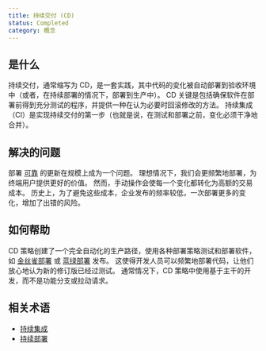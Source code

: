 ```yaml
---
title: 持续交付 (CD)
status: Completed
category: 概念
---
```


## 是什么

持续交付，通常缩写为 CD，是一套实践，其中代码的变化被自动部署到验收环境中（或者，在持续部署的情况下，部署到生产中）。
CD 关键是包括确保软件在部署前得到充分测试的程序，并提供一种在认为必要时回滚修改的方法。
持续集成（CI）是实现持续交付的第一步（也就是说，在测试和部署之前，变化必须干净地合并）。

## 解决的问题

部署 [可靠](/zh-cn/reliability/) 的更新在规模上成为一个问题。
理想情况下，我们会更频繁地部署，为终端用户提供更好的价值。
然而，手动操作会使每一个变化都转化为高额的交易成本。
历史上，为了避免这些成本，企业发布的频率较低，一次部署更多的变化，增加了出错的风险。

## 如何帮助

CD 策略创建了一个完全自动化的生产路径，使用各种部署策略测试和部署软件，如 [金丝雀部署](/zh-cn/canary_deployment/) 或 [蓝绿部署](/zh-cn/blue_green_deployment/) 发布。
这使得开发人员可以频繁地部署代码，让他们放心地认为新的修订版已经过测试。
通常情况下，CD 策略中使用基于主干的开发，而不是功能分支或拉动请求。

## 相关术语

* [持续集成](/zh-cn/continuous-integration/)
* [持续部署](/continuous-deployment/)
